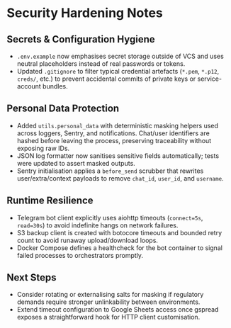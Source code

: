 # Security Hardening Notes

## Secrets & Configuration Hygiene
- `.env.example` now emphasises secret storage outside of VCS and uses neutral
  placeholders instead of real passwords or tokens.
- Updated `.gitignore` to filter typical credential artefacts (`*.pem`,
  `*.p12`, `creds/`, etc.) to prevent accidental commits of private keys or
  service-account bundles.

## Personal Data Protection
- Added `utils.personal_data` with deterministic masking helpers used across
  loggers, Sentry, and notifications. Chat/user identifiers are hashed before
  leaving the process, preserving traceability without exposing raw IDs.
- JSON log formatter now sanitises sensitive fields automatically; tests were
  updated to assert masked outputs.
- Sentry initialisation applies a `before_send` scrubber that rewrites
  user/extra/context payloads to remove `chat_id`, `user_id`, and `username`.

## Runtime Resilience
- Telegram bot client explicitly uses aiohttp timeouts (`connect=5s`,
  `read=30s`) to avoid indefinite hangs on network failures.
- S3 backup client is created with botocore timeouts and bounded retry count
  to avoid runaway upload/download loops.
- Docker Compose defines a healthcheck for the bot container to signal failed
  processes to orchestrators promptly.

## Next Steps
- Consider rotating or externalising salts for masking if regulatory demands
  require stronger unlinkability between environments.
- Extend timeout configuration to Google Sheets access once gspread exposes a
  straightforward hook for HTTP client customisation.
